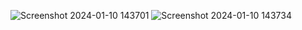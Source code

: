 ![Screenshot 2024-01-10 143701](https://github.com/Amisha0971/HTTPSESSION_TRACKING_SERVLET_JAVA/assets/136344215/7b415602-d62c-4143-97d7-1b2339a1c481)
![Screenshot 2024-01-10 143734](https://github.com/Amisha0971/HTTPSESSION_TRACKING_SERVLET_JAVA/assets/136344215/aa80693d-1384-4fc8-8b69-0fe979deca00)
